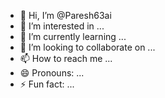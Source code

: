 - 👋 Hi, I’m @Paresh63ai
- 👀 I’m interested in ...
- 🌱 I’m currently learning ...
- 💞️ I’m looking to collaborate on ...
- 📫 How to reach me ...
- 😄 Pronouns: ...
- ⚡ Fun fact: ...

<!---
Paresh63ai/Paresh63ai is a ✨ special ✨ repository because its `README.md` (this file) appears on your GitHub profile.
You can click the Preview link to take a look at your changes.
--->
